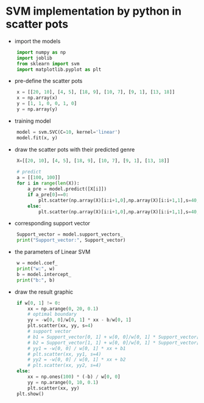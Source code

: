 # SVM implementation by python in scatter pots

* import the models
```python
    import numpy as np
    import joblib
    from sklearn import svm
    import matplotlib.pyplot as plt
```
* pre-define the scatter pots
```python
    x = [[20, 10], [4, 5], [18, 9], [10, 7], [9, 1], [13, 18]]
    x = np.array(x)
    y = [1, 1, 0, 0, 1, 0]
    y = np.array(y)
```
* training model
```python
    model = svm.SVC(C=10, kernel='linear')
    model.fit(x, y)
```
* draw the scatter pots with their predicted genre
```python
    X=[[20, 10], [4, 5], [18, 9], [10, 7], [9, 1], [13, 18]]
    
    # predict
    a = [[100, 100]]
    for i in range(len(X)):
        a_pre = model.predict([X[i]])
        if a_pre[0]==0:
            plt.scatter(np.array(X)[i:i+1,0],np.array(X)[i:i+1,1],s=40,c='b')
        else:
            plt.scatter(np.array(X)[i:i+1,0],np.array(X)[i:i+1,1],s=40,c='r')
```
* corresponding support vector
```python
    Support_vector = model.support_vectors_
    print("Support_vector:", Support_vector)
```
* the parameters of Linear SVM
```python
    w = model.coef_
    print("w:", w)
    b = model.intercept_
    print("b:", b)
```
* draw the result graphic
```python
    if w[0, 1] != 0:
        xx = np.arange(0, 20, 0.1)
        # optimal boundary
        yy = -w[0, 0]/w[0, 1] * xx - b/w[0, 1]
        plt.scatter(xx, yy, s=4)
        # support vector
        # b1 = Support_vector[0, 1] + w[0, 0]/w[0, 1] * Support_vector[0, 0]
        # b2 = Support_vector[1, 1] + w[0, 0]/w[0, 1] * Support_vector[1, 0]
        # yy1 = -w[0, 0] / w[0, 1] * xx + b1
        # plt.scatter(xx, yy1, s=4)
        # yy2 = -w[0, 0] / w[0, 1] * xx + b2
        # plt.scatter(xx, yy2, s=4)
    else:
        xx = np.ones(100) * (-b) / w[0, 0]
        yy = np.arange(0, 10, 0.1)
        plt.scatter(xx, yy)
    plt.show()
```
